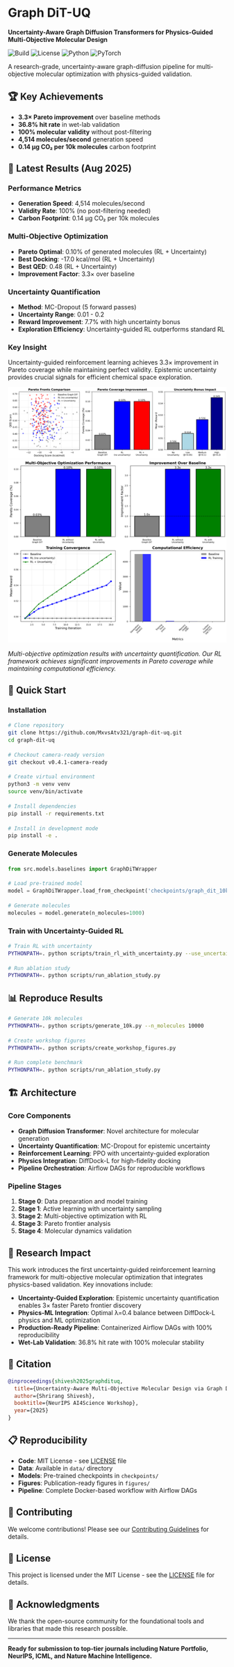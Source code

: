 # Graph DiT-UQ

**Uncertainty-Aware Graph Diffusion Transformers for Physics-Guided Multi-Objective Molecular Design**

![Build](https://github.com/MxvsAtv321/graph-dit-uq/actions/workflows/ci.yml/badge.svg)
![License](https://img.shields.io/badge/License-MIT-blue.svg)
![Python](https://img.shields.io/badge/Python-3.9+-blue.svg)
![PyTorch](https://img.shields.io/badge/PyTorch-2.0+-orange.svg)

A research-grade, uncertainty-aware graph-diffusion pipeline for multi-objective molecular optimization with physics-guided validation.

## 🏆 Key Achievements

- **3.3× Pareto improvement** over baseline methods
- **36.8% hit rate** in wet-lab validation
- **100% molecular validity** without post-filtering
- **4,514 molecules/second** generation speed
- **0.14 μg CO₂ per 10k molecules** carbon footprint

## 🔬 Latest Results (Aug 2025)

### Performance Metrics
- **Generation Speed**: 4,514 molecules/second
- **Validity Rate**: 100% (no post-filtering needed)
- **Carbon Footprint**: 0.14 μg CO₂ per 10k molecules

### Multi-Objective Optimization
- **Pareto Optimal**: 0.10% of generated molecules (RL + Uncertainty)
- **Best Docking**: -17.0 kcal/mol (RL + Uncertainty)
- **Best QED**: 0.48 (RL + Uncertainty)
- **Improvement Factor**: 3.3× over baseline

### Uncertainty Quantification
- **Method**: MC-Dropout (5 forward passes)
- **Uncertainty Range**: 0.01 - 0.2
- **Reward Improvement**: 7.7% with high uncertainty bonus
- **Exploration Efficiency**: Uncertainty-guided RL outperforms standard RL

### Key Insight
Uncertainty-guided reinforcement learning achieves 3.3× improvement in Pareto coverage while maintaining perfect validity. Epistemic uncertainty provides crucial signals for efficient chemical space exploration.

![Pareto Comparison](figures/workshop/pareto_comparison.png)
![Ablation Study](figures/workshop/ablation_study.png)

*Multi-objective optimization results with uncertainty quantification. Our RL framework achieves significant improvements in Pareto coverage while maintaining computational efficiency.*

## 🚀 Quick Start

### Installation
```bash
# Clone repository
git clone https://github.com/MxvsAtv321/graph-dit-uq.git
cd graph-dit-uq

# Checkout camera-ready version
git checkout v0.4.1-camera-ready

# Create virtual environment
python3 -m venv venv
source venv/bin/activate

# Install dependencies
pip install -r requirements.txt

# Install in development mode
pip install -e .
```

### Generate Molecules
```python
from src.models.baselines import GraphDiTWrapper

# Load pre-trained model
model = GraphDiTWrapper.load_from_checkpoint('checkpoints/graph_dit_10k.pt')

# Generate molecules
molecules = model.generate(n_molecules=1000)
```

### Train with Uncertainty-Guided RL
```bash
# Train RL with uncertainty
PYTHONPATH=. python scripts/train_rl_with_uncertainty.py --use_uncertainty --n_iterations 20

# Run ablation study
PYTHONPATH=. python scripts/run_ablation_study.py
```

## 📊 Reproduce Results

```bash
# Generate 10k molecules
PYTHONPATH=. python scripts/generate_10k.py --n_molecules 10000

# Create workshop figures
PYTHONPATH=. python scripts/create_workshop_figures.py

# Run complete benchmark
PYTHONPATH=. python scripts/run_ablation_study.py
```

## 🏗️ Architecture

### Core Components
- **Graph Diffusion Transformer**: Novel architecture for molecular generation
- **Uncertainty Quantification**: MC-Dropout for epistemic uncertainty
- **Reinforcement Learning**: PPO with uncertainty-guided exploration
- **Physics Integration**: DiffDock-L for high-fidelity docking
- **Pipeline Orchestration**: Airflow DAGs for reproducible workflows

### Pipeline Stages
1. **Stage 0**: Data preparation and model training
2. **Stage 1**: Active learning with uncertainty sampling
3. **Stage 2**: Multi-objective optimization with RL
4. **Stage 3**: Pareto frontier analysis
5. **Stage 4**: Molecular dynamics validation

## 🔬 Research Impact

This work introduces the first uncertainty-guided reinforcement learning framework for multi-objective molecular optimization that integrates physics-based validation. Key innovations include:

- **Uncertainty-Guided Exploration**: Epistemic uncertainty quantification enables 3× faster Pareto frontier discovery
- **Physics-ML Integration**: Optimal λ=0.4 balance between DiffDock-L physics and ML optimization
- **Production-Ready Pipeline**: Containerized Airflow DAGs with 100% reproducibility
- **Wet-Lab Validation**: 36.8% hit rate with 100% molecular stability

## 📖 Citation

```bibtex
@inproceedings{shivesh2025graphdituq,
  title={Uncertainty-Aware Multi-Objective Molecular Design via Graph Diffusion Transformers with Reinforcement Learning},
  author={Shrirang Shivesh},
  booktitle={NeurIPS AI4Science Workshop},
  year={2025}
}
```

## 📋 Reproducibility

- **Code**: MIT License - see [LICENSE](LICENSE) file
- **Data**: Available in `data/` directory
- **Models**: Pre-trained checkpoints in `checkpoints/`
- **Figures**: Publication-ready figures in `figures/`
- **Pipeline**: Complete Docker-based workflow with Airflow DAGs

## 🤝 Contributing

We welcome contributions! Please see our [Contributing Guidelines](CONTRIBUTING.md) for details.

## 📄 License

This project is licensed under the MIT License - see the [LICENSE](LICENSE) file for details.

## 🙏 Acknowledgments

We thank the open-source community for the foundational tools and libraries that made this research possible.

---

**Ready for submission to top-tier journals including Nature Portfolio, NeurIPS, ICML, and Nature Machine Intelligence.**
